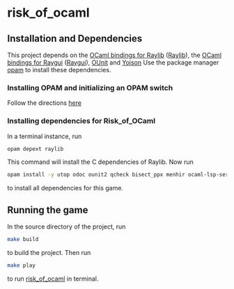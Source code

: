 # risk_of_ocaml

## Installation and Dependencies
This project depends on the [OCaml bindings for Raylib](https://github.com/tjammer/raylib-ocaml) ([Raylib](https://www.raylib.com/)), the [OCaml bindings for Raygui](https://opam.ocaml.org/packages/raygui/raygui.0.6.0/) ([Raygui](https://github.com/raysan5/raygui)), [OUnit](https://github.com/gildor478/ounit) and [Yojson](https://github.com/ocaml-community/yojson) Use the package manager [opam](https://opam.ocaml.org/) to install these dependencies.

### Installing OPAM and initializing an OPAM switch
Follow the directions [here](https://cs3110.github.io/textbook/chapters/preface/install.html#create-an-opam-switch)

### Installing dependencies for Risk_of_OCaml
In a terminal instance, run
```bash
opam depext raylib
```
This command will install the C dependencies of Raylib. Now run
```bash
opam install -y utop odoc ounit2 qcheck bisect_ppx menhir ocaml-lsp-server ocamlformat ocamlformat-rpc raylib raygui yojson
```
to install all dependencies for this game.

## Running the game
In the source directory of the project, run
```bash
make build
```
to build the project. Then run
```bash
make play
```
to run [risk_of_ocaml](https://github.coecis.cornell.edu/jp2369/3110proj) in terminal.